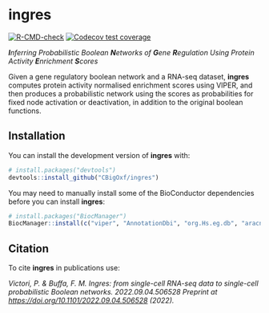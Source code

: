 
<!-- README.md is generated from README.Rmd. Please edit that file -->

# ingres

<!-- badges: start -->

[![R-CMD-check](https://github.com/CBigOxf/ingres/actions/workflows/r-cmd-check.yml/badge.svg)](https://github.com/CBigOxf/ingres/actions/workflows/r-cmd-check.yml)
[![Codecov test
coverage](https://codecov.io/gh/CBigOxf/ingres/branch/master/graph/badge.svg)](https://codecov.io/gh/CBigOxf/ingres?branch=master)

<!-- badges: end -->

***I**nferring Probabilistic Boolean **N**etworks of **G**ene
**R**egulation Using Protein Activity **E**nrichment **S**cores*

Given a gene regulatory boolean network and a RNA-seq dataset,
**ingres** computes protein activity normalised enrichment scores using
VIPER, and then produces a probabilistic network using the scores as
probabilities for fixed node activation or deactivation, in addition to
the original boolean functions.

## Installation

You can install the development version of **ingres** with:

``` r
# install.packages("devtools")
devtools::install_github("CBigOxf/ingres")
```

You may need to manually install some of the BioConductor dependencies
before you can install **ingres**:

``` r
# install.packages("BiocManager")
BiocManager::install(c("viper", "AnnotationDbi", "org.Hs.eg.db", "aracne.networks"))
```

## Citation

To cite **ingres** in publications use:

*Victori, P. & Buffa, F. M. Ingres: from single-cell RNA-seq data to
single-cell probabilistic Boolean networks. 2022.09.04.506528 Preprint
at <https://doi.org/10.1101/2022.09.04.506528> (2022).*
